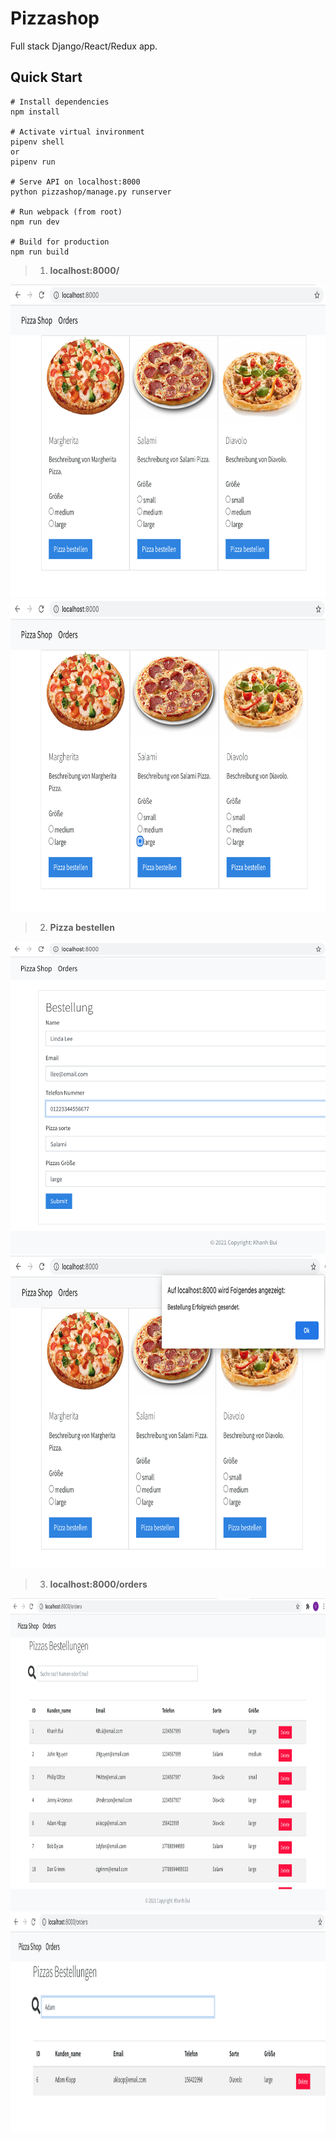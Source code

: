 # Pizzashop
Full stack Django/React/Redux app.

## Quick Start 

```
# Install dependencies
npm install

# Activate virtual invironment
pipenv shell 
or 
pipenv run 

# Serve API on localhost:8000
python pizzashop/manage.py runserver

# Run webpack (from root)
npm run dev

# Build for production
npm run build

```
> 1. **localhost:8000/**
<img src="demo_images/localhost.png"  height="500px" >
<img src="demo_images/localhostInput.png"  height="500px" >

> 2. **Pizza bestellen**
<img src="demo_images/form.png"  height="500px" >
<img src="demo_images/orderConfirm.png"  height="500px" >

> 3. **localhost:8000/orders**
<img src="demo_images/orders.png"  height="500px" >
<img src="demo_images/search.png"  height="350px" >


